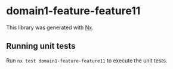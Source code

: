 # domain1-feature-feature11

This library was generated with [Nx](https://nx.dev).

## Running unit tests

Run `nx test domain1-feature-feature11` to execute the unit tests.

